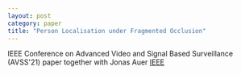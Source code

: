 ```yaml
---
layout: post
category: paper
title: "Person Localisation under Fragmented Occlusion"
---
```


IEEE Conference on Advanced Video and Signal Based Surveillance (AVSS'21) paper
together with Jonas Auer [IEEE](https://doi.org/10.1109/AVSS52988.2021.9663791)

